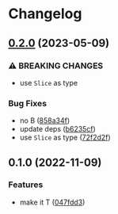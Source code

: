 # Changelog

## [0.2.0](https://www.github.com/brokeyourbike/jsonarray/compare/v0.1.0...v0.2.0) (2023-05-09)


### ⚠ BREAKING CHANGES

* use `Slice` as type

### Bug Fixes

* no B ([858a34f](https://www.github.com/brokeyourbike/jsonarray/commit/858a34fd0e5fb3c8fcaeb0703a153cd6e40bf57d))
* update deps ([b6235cf](https://www.github.com/brokeyourbike/jsonarray/commit/b6235cf1f4324c8856a6ccca1f75639290a0234f))
* use `Slice` as type ([72f2d2f](https://www.github.com/brokeyourbike/jsonarray/commit/72f2d2fd34b2348282d9a1cdabfe356924c933cc))

## 0.1.0 (2022-11-09)


### Features

* make it T ([047fdd3](https://www.github.com/brokeyourbike/jsonarray/commit/047fdd371c80c9d5f752220a79a25afd16230b29))
